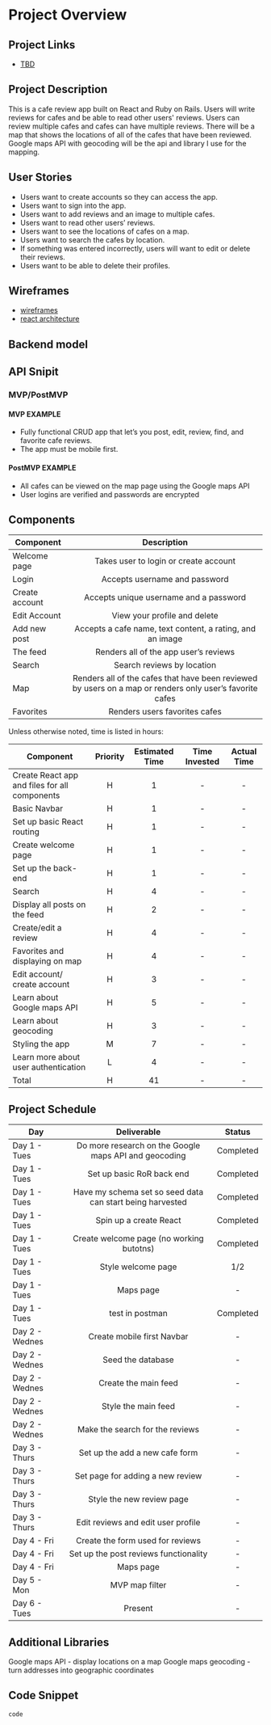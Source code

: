# Project Overview


## Project Links

- [TBD](https://answer10.web.app/)

## Project Description

This is a cafe review app built on React and Ruby on Rails. Users will write reviews for cafes and be able to read other users' reviews. Users can review multiple cafes and cafes can have multiple reviews. There will be a map that shows the locations of all of the cafes that have been reviewed. Google maps API with geocoding will be the api and library I use for the mapping. 

## User Stories
- Users want to create accounts so they can access the app.
- Users want to sign into the app.
- Users want to add reviews and an image to multiple cafes.
- Users want to read other users’ reviews.
- Users want to see the locations of cafes on a map.
- Users want to search the cafes by location.
- If something was entered incorrectly, users will want to edit or delete their reviews.
- Users want to be able to delete their profiles.


## Wireframes

- [wireframes](https://i.imgur.com/pw2rGer.png)
- [react architecture](https://i.imgur.com/SWHzVxL.png)

## Backend model

## API Snipit

### MVP/PostMVP 

#### MVP EXAMPLE
- Fully functional CRUD app that let’s you post, edit, review, find, and favorite cafe reviews.
- The app must be mobile first.

#### PostMVP EXAMPLE

- All cafes can be viewed on the map page using the Google maps API
- User logins are verified and passwords are encrypted

## Components

| Component | Description | 
| --- | :---: |  
| Welcome page | Takes user to login or create account | 
| Login | Accepts username and password | 
| Create account | Accepts unique username and a password |
| Edit Account | View your profile and delete |
| Add new post | Accepts a cafe name, text content, a rating, and an image |
| The feed | Renders all of the app user’s reviews |
| Search | Search reviews by location |
| Map | Renders all of the cafes that have been reviewed by users on a map or renders only user’s favorite cafes|
| Favorites | Renders users favorites cafes |


Unless otherwise noted, time is listed in hours:

| Component | Priority | Estimated Time | Time Invested | Actual Time |
| --- | :---: |  :---: | :---: | :---: |
| Create React app and files for all components | H | 1 |  - | - |
| Basic Navbar  | H | 1 | - | - |
| Set up basic React routing | H | 1 | - | - |
| Create welcome page | H | 1 | - | - |
| Set up the back-end | H | 1 |- | - |
| Search | H | 4 | - | - |
| Display all posts on the feed | H | 2 | - | - |
| Create/edit a review | H | 4 | - | - |
| Favorites and displaying on map | H | 4 | - | - |
| Edit account/ create account | H | 3 | - | - |
| Learn about Google maps API | H | 5 | - | - |
| Learn about geocoding | H | 3 | - | - |
| Styling the app | M | 7 | - | - |
| Learn more about user authentication | L | 4 | - | - |
| Total | H | 41 | - | - |

## Project Schedule
| Day | Deliverable | Status | 
| --- | :---: |  :---: |
| Day 1 -  Tues | Do more research on the Google maps API and geocoding | Completed |
| Day 1 -  Tues | Set up basic RoR back end | Completed | 
| Day 1 -  Tues | Have my schema set so seed data can start being harvested | Completed |
| Day 1 -  Tues | Spin up a create React | Completed |
| Day 1 -  Tues | Create welcome page (no working butotns) | Completed |
| Day 1 -  Tues | Style welcome page | 1/2 |
| Day 1 -  Tues | Maps page | - |
| Day 1 -  Tues | test in postman | Completed |
| Day 2 -  Wednes | Create mobile first Navbar | - |
| Day 2 -  Wednes | Seed the database | - |
| Day 2 -  Wednes | Create the main feed | - |
| Day 2 -  Wednes | Style the main feed | - |
| Day 2 -  Wednes | Make the search for the reviews | - |
| Day 3 -  Thurs | Set up the add a new cafe form | - |
| Day 3 -  Thurs | Set page for adding a new review | - |
| Day 3 -  Thurs | Style the new review page | - |
| Day 3 -  Thurs | Edit reviews and edit user profile | - |
| Day 4 -  Fri | Create the form used for reviews | - |
| Day 4 -  Fri | Set up the post reviews functionality | - |
| Day 4 -  Fri | Maps page | - |
| Day 5 -  Mon | MVP map filter | - |
| Day 6 -  Tues | Present | - |




## Additional Libraries
Google maps API - display locations on a map
Google maps geocoding - turn addresses into geographic coordinates

## Code Snippet
```
code
```
